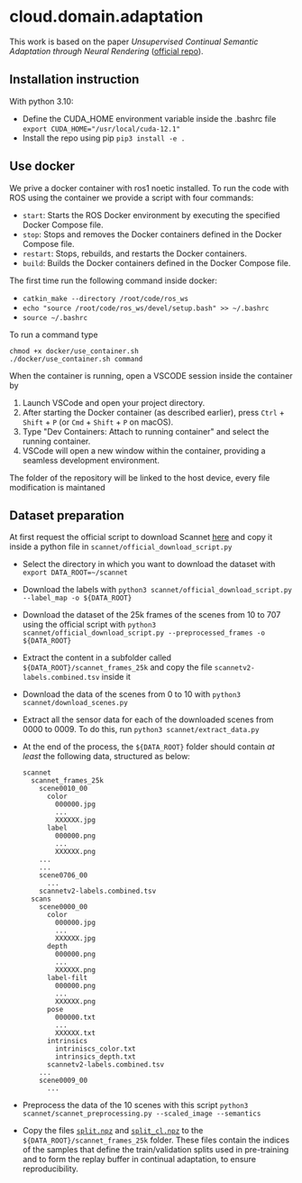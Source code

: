 # cloud.domain.adaptation

This work is based on the paper *Unsupervised Continual Semantic Adaptation through Neural Rendering* ([official repo](https://github.com/ethz-asl/ucsa_neural_rendering)).
## Installation instruction
With python 3.10:
* Define the CUDA_HOME environment variable inside the .bashrc file `export CUDA_HOME="/usr/local/cuda-12.1"`
* Install the repo using pip `pip3 install -e .`

## Use docker
We prive a docker container with ros1 noetic installed.
To run the code with ROS using the container we provide a script with four commands:
* `start`: Starts the ROS Docker environment by executing the specified Docker Compose file.
* `stop`: Stops and removes the Docker containers defined in the Docker Compose file.
* `restart`: Stops, rebuilds, and restarts the Docker containers.
* `build`: Builds the Docker containers defined in the Docker Compose file.

The first time run the following command inside docker:
* `catkin_make --directory /root/code/ros_ws`
* `echo "source /root/code/ros_ws/devel/setup.bash" >> ~/.bashrc`
* `source ~/.bashrc`

To run a command type
```
chmod +x docker/use_container.sh
./docker/use_container.sh command
```

When the container is running, open a VSCODE session inside the container by
1. Launch VSCode and open your project directory.
2. After starting the Docker container (as described earlier), press `Ctrl` + `Shift` + `P` (or `Cmd` + `Shift` + `P` on macOS).
3. Type "Dev Containers: Attach to running container" and select the running container.
4. VSCode will open a new window within the container, providing a seamless development environment.

The folder of the repository will be linked to the host device, every file modification is maintaned 

## Dataset preparation
At first request the official script to download Scannet [here](https://github.com/ScanNet/ScanNet/tree/master) and copy it inside a python file in `scannet/official_download_script.py`

* Select the directory in which you want to download the dataset with `export DATA_ROOT=~/scannet`
* Download the labels with `python3 scannet/official_download_script.py --label_map -o ${DATA_ROOT}`
* Download the dataset of the 25k frames of the scenes from 10 to 707 using the official script with `python3 scannet/official_download_script.py --preprocessed_frames -o ${DATA_ROOT}` 
* Extract the content in a subfolder called `${DATA_ROOT}/scannet_frames_25k` and copy the file `scannetv2-labels.combined.tsv` inside it
* Download the data of the scenes from 0 to 10 with `python3 scannet/download_scenes.py`
* Extract all the sensor data for each of the downloaded scenes from 0000 to 0009. To do this, run `python3 scannet/extract_data.py`
* At the end of the process, the `${DATA_ROOT}` folder should contain _at least_ the following data, structured as below:

    ```shell
    scannet
      scannet_frames_25k
        scene0010_00
          color
            000000.jpg
            ...
            XXXXXX.jpg
          label
            000000.png
            ...
            XXXXXX.png
        ...
        ...
        scene0706_00
          ...
        scannetv2-labels.combined.tsv
      scans
        scene0000_00
          color
            000000.jpg
            ...
            XXXXXX.jpg
          depth
            000000.png
            ...
            XXXXXX.png
          label-filt
            000000.png
            ...
            XXXXXX.png
          pose
            000000.txt
            ...
            XXXXXX.txt
          intrinsics
            intriniscs_color.txt
            intrinsics_depth.txt
          scannetv2-labels.combined.tsv
        ...
        scene0009_00
          ...
    ```
* Preprocess the data of the 10 scenes with this script `python3 scannet/scannet_preprocessing.py --scaled_image --semantics`
* Copy the files [`split.npz`](./scannet/split.npz) and [`split_cl.npz`](./scannet/split_cl.npz) to the `${DATA_ROOT}/scannet_frames_25k` folder. These files contain the indices of the samples that define the train/validation splits used in pre-training and to form the replay buffer in continual adaptation, to ensure reproducibility.

